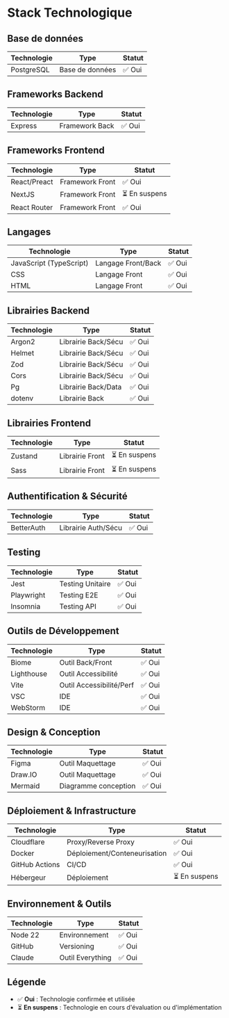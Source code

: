 # Stack Technologique

## Base de données
| Technologie | Type | Statut |
|-------------|------|--------|
| PostgreSQL | Base de données | ✅ Oui |

## Frameworks Backend
| Technologie | Type | Statut |
|-------------|------|--------|
| Express | Framework Back | ✅ Oui |

## Frameworks Frontend
| Technologie | Type | Statut |
|-------------|------|--------|
| React/Preact | Framework Front | ✅ Oui |
| NextJS | Framework Front | ⏳ En suspens |
| React Router | Framework Front | ✅ Oui |

## Langages
| Technologie | Type | Statut |
|-------------|------|--------|
| JavaScript (TypeScript) | Langage Front/Back | ✅ Oui |
| CSS | Langage Front | ✅ Oui |
| HTML | Langage Front | ✅ Oui |

## Librairies Backend
| Technologie | Type | Statut |
|-------------|------|--------|
| Argon2 | Librairie Back/Sécu | ✅ Oui |
| Helmet | Librairie Back/Sécu | ✅ Oui |
| Zod | Librairie Back/Sécu | ✅ Oui |
| Cors | Librairie Back/Sécu | ✅ Oui |
| Pg | Librairie Back/Data | ✅ Oui |
| dotenv | Librairie Back | ✅ Oui |

## Librairies Frontend
| Technologie | Type | Statut |
|-------------|------|--------|
| Zustand | Librairie Front | ⏳ En suspens |
| Sass | Librairie Front | ⏳ En suspens |

## Authentification & Sécurité
| Technologie | Type | Statut |
|-------------|------|--------|
| BetterAuth | Librairie Auth/Sécu | ✅ Oui |

## Testing
| Technologie | Type | Statut |
|-------------|------|--------|
| Jest | Testing Unitaire | ✅ Oui |
| Playwright | Testing E2E | ✅ Oui |
| Insomnia | Testing API | ✅ Oui |

## Outils de Développement
| Technologie | Type | Statut |
|-------------|------|--------|
| Biome | Outil Back/Front | ✅ Oui |
| Lighthouse | Outil Accessibilité | ✅ Oui |
| Vite | Outil Accessibilité/Perf | ✅ Oui |
| VSC | IDE | ✅ Oui |
| WebStorm | IDE | ✅ Oui |

## Design & Conception
| Technologie | Type | Statut |
|-------------|------|--------|
| Figma | Outil Maquettage | ✅ Oui |
| Draw.IO | Outil Maquettage | ✅ Oui |
| Mermaid | Diagramme conception | ✅ Oui |

## Déploiement & Infrastructure
| Technologie | Type | Statut |
|-------------|------|--------|
| Cloudflare | Proxy/Reverse Proxy | ✅ Oui |
| Docker | Déploiement/Conteneurisation | ✅ Oui |
| GitHub Actions | CI/CD | ✅ Oui |
| Hébergeur | Déploiement | ⏳ En suspens |

## Environnement & Outils
| Technologie | Type | Statut |
|-------------|------|--------|
| Node 22 | Environnement | ✅ Oui |
| GitHub | Versioning | ✅ Oui |
| Claude | Outil Everything | ✅ Oui |

## Légende
- ✅ **Oui** : Technologie confirmée et utilisée
- ⏳ **En suspens** : Technologie en cours d'évaluation ou d'implémentation